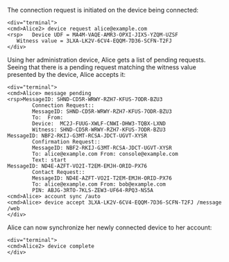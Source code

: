 The connection request is initiated on the device being connected:


~~~~
<div="terminal">
<cmd>Alice2> device request alice@example.com
<rsp>   Device UDF = MA4M-VAQE-AMR3-OPXI-JIX5-YZQM-UZSF
   Witness value = 3LXA-LK2V-6CV4-EQQM-7D36-SCFN-T2FJ
</div>
~~~~

Using her administration device, Alice gets a list of pending requests. Seeing that
there is a pending request matching the witness value presented by the device, Alice
accepts it:


~~~~
<div="terminal">
<cmd>Alice> message pending
<rsp>MessageID: SHND-CD5R-WRWY-RZH7-KFUS-7ODR-BZU3
        Connection Request::
        MessageID: SHND-CD5R-WRWY-RZH7-KFUS-7ODR-BZU3
        To:  From: 
        Device:  MC2J-FUUG-XWLF-CNWI-DHW3-TQBX-LXND
        Witness: SHND-CD5R-WRWY-RZH7-KFUS-7ODR-BZU3
MessageID: NBF2-RKIJ-G3MT-RCSA-JDCT-UGVT-XYSR
        Confirmation Request::
        MessageID: NBF2-RKIJ-G3MT-RCSA-JDCT-UGVT-XYSR
        To: alice@example.com From: console@example.com
        Text: start
MessageID: ND4E-AZFT-VO2I-T2EM-EMJH-ORID-PX76
        Contact Request::
        MessageID: ND4E-AZFT-VO2I-T2EM-EMJH-ORID-PX76
        To: alice@example.com From: bob@example.com
        PIN: ABJG-3RTO-7KLS-ZEW3-UF64-RPQ3-NS5A
<cmd>Alice> account sync /auto
<cmd>Alice> device accept 3LXA-LK2V-6CV4-EQQM-7D36-SCFN-T2FJ /message /web
</div>
~~~~

Alice can now synchronize her newly connected device to her account:


~~~~
<div="terminal">
<cmd>Alice2> device complete
</div>
~~~~


